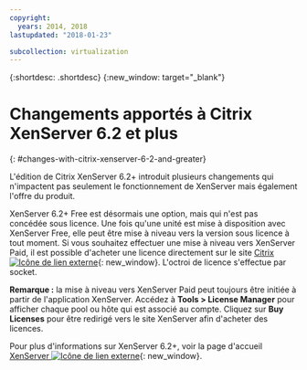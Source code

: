 ```yaml
---
copyright:
  years: 2014, 2018
lastupdated: "2018-01-23"

subcollection: virtualization
---
```

{:shortdesc: .shortdesc}
{:new_window: target="_blank"}

# Changements apportés à Citrix XenServer 6.2 et plus
{: #changes-with-citrix-xenserver-6-2-and-greater}

L'édition de Citrix XenServer 6.2+ introduit plusieurs changements qui n'impactent pas seulement le fonctionnement de XenServer mais également l'offre du produit. 

XenServer 6.2+ Free est désormais une option, mais qui n'est pas concédée sous licence. Une fois qu'une unité est mise à disposition avec XenServer Free, elle peut être mise à niveau vers la version sous licence à tout moment. Si vous souhaitez effectuer une mise à niveau vers XenServer Paid, il est possible d'acheter une licence directement sur le site [Citrix ![Icône de lien externe](../../icons/launch-glyph.svg "Icône de lien externe")](https://www.citrix.com/products/xenserver/buy.html){: new_window}. L'octroi de licence s'effectue par socket. 

**Remarque :** la mise à niveau vers XenServer Paid peut toujours être initiée à partir de l'application XenServer. Accédez à **Tools > License Manager** pour afficher chaque pool ou hôte qui est associé au compte. Cliquez sur **Buy Licenses** pour être redirigé vers le site XenServer afin d'acheter des licences. 

Pour plus d'informations sur XenServer 6.2+, voir la page d'accueil [XenServer ![Icône de lien externe](../../icons/launch-glyph.svg "Icône de lien externe")](https://www.citrix.com/products/xenserver/overview.html){: new_window}. 

